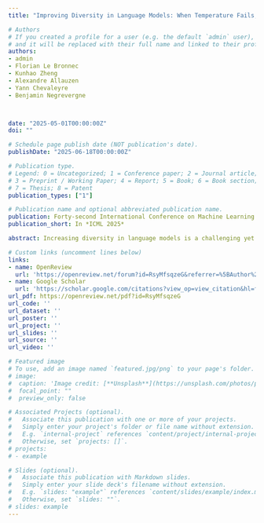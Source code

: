 ```yaml
---
title: "Improving Diversity in Language Models: When Temperature Fails, Change the Loss"

# Authors
# If you created a profile for a user (e.g. the default `admin` user), write the username (folder name) here 
# and it will be replaced with their full name and linked to their profile.
authors:
- admin
- Florian Le Bronnec
- Kunhao Zheng
- Alexandre Allauzen
- Yann Chevaleyre
- Benjamin Negrevergne



date: "2025-05-01T00:00:00Z"
doi: ""

# Schedule page publish date (NOT publication's date).
publishDate: "2025-06-18T00:00:00Z"

# Publication type.
# Legend: 0 = Uncategorized; 1 = Conference paper; 2 = Journal article;
# 3 = Preprint / Working Paper; 4 = Report; 5 = Book; 6 = Book section;
# 7 = Thesis; 8 = Patent
publication_types: ["1"]

# Publication name and optional abbreviated publication name.
publication: Forty-second International Conference on Machine Learning
publication_short: In *ICML 2025*

abstract: Increasing diversity in language models is a challenging yet essential objective. A common approach is to raise the decoding temperature. In this work, we investigate this approach through a simplistic yet common case to provide insights into why decreasing temperature can improve quality (Precision), while increasing it often fails to boost coverage (Recall). Our analysis reveals that for a model to be effectively tunable through temperature adjustments, it must be trained toward coverage. To address this, we propose rethinking loss functions in language models by leveraging the Precision-Recall framework. Our results demonstrate that this approach achieves a substantially better trade-off between Precision and Recall than merely combining negative log-likelihood training with temperature scaling. These findings offer a pathway toward more versatile and robust language modeling techniques.

# Custom links (uncomment lines below)
links:
- name: OpenReview
  url: 'https://openreview.net/forum?id=RsyMfsqzeG&referrer=%5BAuthor%20Console%5D(%2Fgroup%3Fid%3DICML.cc%2F2025%2FConference%2FAuthors%23your-submissions)'
- name: Google Scholar
  url: 'https://scholar.google.com/citations?view_op=view_citation&hl=fr&user=l_e0zo8AAAAJ&citation_for_view=l_e0zo8AAAAJ:_FxGoFyzp5QC'
url_pdf: https://openreview.net/pdf?id=RsyMfsqzeG
url_code: ''
url_dataset: ''
url_poster: ''
url_project: ''
url_slides: ''
url_source: ''
url_video: ''

# Featured image
# To use, add an image named `featured.jpg/png` to your page's folder. 
# image:
#  caption: 'Image credit: [**Unsplash**](https://unsplash.com/photos/pLCdAaMFLTE)'
#  focal_point: ""
#  preview_only: false

# Associated Projects (optional).
#   Associate this publication with one or more of your projects.
#   Simply enter your project's folder or file name without extension.
#   E.g. `internal-project` references `content/project/internal-project/index.md`.
#   Otherwise, set `projects: []`.
# projects:
# - example

# Slides (optional).
#   Associate this publication with Markdown slides.
#   Simply enter your slide deck's filename without extension.
#   E.g. `slides: "example"` references `content/slides/example/index.md`.
#   Otherwise, set `slides: ""`.
# slides: example
---
```

